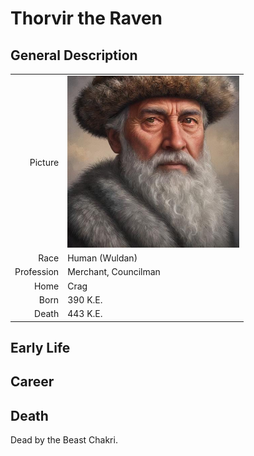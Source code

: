 # Thorvir the Raven

## General Description
| | |
|-------------:|:--------------------|
| Picture      | <img src="../images/people/Thorvir.jpg" alt="Lightsong the Haunted" width="275"/> |
| Race         | Human (Wuldan)        |
| Profession   | Merchant, Councilman  |
| Home         | Crag                  |
| Born         | 390 K.E.              |
| Death        | 443 K.E.              |

## Early Life

## Career   

## Death  

Dead by the Beast Chakri.
